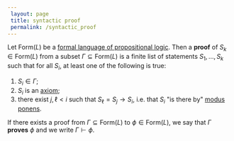 ```yaml
---
 layout: page
 title: syntactic proof
 permalink: /syntactic_proof
---
```

Let $\text{Form}(L)$ be a [formal language of propositional logic](https://defsmath.github.io/DefsMath/formal_language_of_propositional_logic). Then a **proof** of $S_k\in \text{Form}(L)$ from a subset $\Gamma\subseteq \text{Form}(L)$ is a finite list of statements $S_1,\dots, S_k$ such that for all $S_i$, at least one of the following is true:
1. $S_i \in \Gamma$;
2. $S_i$ is an [axiom](https://defsmath.github.io/DefsMath/Axioms_of_Propositional_Logic);
3. there exist $j,\ell < i$ such that $S_\ell = S_j \rightarrow S_i$, i.e. that $S_i$ "is there by" [modus ponens](https://defsmath.github.io/DefsMath/modus_ponens).

If there exists a proof from $\Gamma \subseteq \text{Form}(L)$ to $\phi \in \text{Form}(L)$, we say that $\Gamma$ **proves** $\phi$ and we write $\Gamma\vdash \phi$.